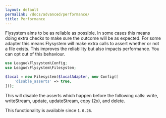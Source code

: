 ```yaml
---
layout: default
permalink: /docs/advanced/performance/
title: Performance
---
```


Flysystem aims to be as reliable as possible. In some cases this means doing extra
checks to make sure the outcome will be as expected. For some adapter this means Flysystem
will make extra calls to assert whether or not a file exists. This improves the reliability
but also impacts performance. You can opt out of this behaviour.

```php
use League\Flysystem\Config;
use League\Flysystem\Filesystem;

$local = new Filesystem($localAdapter, new Config([
    'disable_asserts' => true,
]));
```

This will disable the asserts which happen before the following calls: write, writeStream, update,
updateStream, copy (2x), and delete.

This functionality is available since `1.0.26`.
